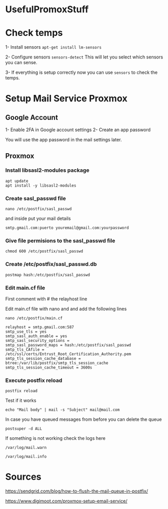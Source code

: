 # UsefulPromoxStuff

# Check temps

1- Install sensors ``` apt-get install lm-sensors ```

2- Configure sensors ``` sensors-detect ```
This will let you select which sensors you can sense.

3- If everything is setup correctly now you can use  ``` sensors ``` to check the temps.

# Setup Mail Service Proxmox

## Google Account

1- Enable 2FA in Google account settings
2- Create an app password

You will use the app password in the mail settings later.

## Proxmox

### Install libsasl2-modules package

```
apt update
apt install -y libsasl2-modules
```

### Create sasl_passwd file

``` nano /etc/postfix/sasl_passwd ```

and inside put your mail details

```smtp.gmail.com:puerto youremail@gmail.com:yourpassword```

### Give file permisions to the sasl_passwd file

``` chmod 600 /etc/postfix/sasl_passwd ```

### Create /etc/postfix/sasl_passwd.db

``` postmap hash:/etc/postfix/sasl_passwd ```

### Edit main.cf file

First comment with # the relayhost line

Edit main.cf file with nano and and add the following lines

``` nano /etc/postfix/main.cf ```

``` inet_protocols = ipv4
relayhost = smtp.gmail.com:587
smtp_use_tls = yes
smtp_sasl_auth_enable = yes
smtp_sasl_security_options =
smtp_sasl_password_maps = hash:/etc/postfix/sasl_passwd
smtp_tls_CAfile = /etc/ssl/certs/Entrust_Root_Certification_Authority.pem
smtp_tls_session_cache_database = btree:/var/lib/postfix/smtp_tls_session_cache
smtp_tls_session_cache_timeout = 3600s 

```

### Execute postfix reload

``` postfix reload ```

Test if it works

``` echo "Mail body" | mail -s "Subject" mail@mail.com ```

In case you have queued messages from before you can delete the queue

``` postsuper -d ALL ```

If something is not working check the logs here

```
/var/log/mail.warn

/var/log/mail.info
```

# Sources
https://sendgrid.com/blog/how-to-flush-the-mail-queue-in-postfix/

https://www.digimoot.com/proxmox-setup-email-service/
